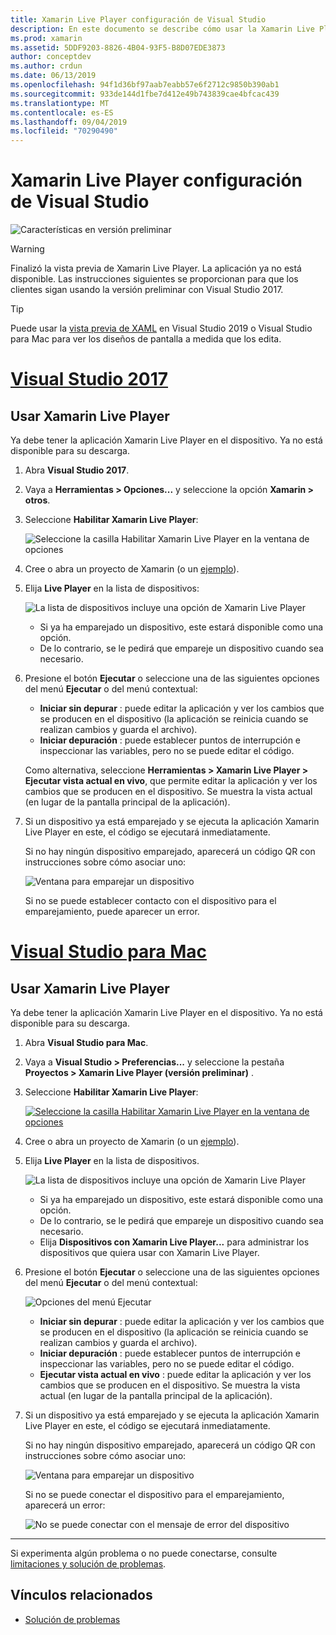 ```yaml
---
title: Xamarin Live Player configuración de Visual Studio
description: En este documento se describe cómo usar la Xamarin Live Player para realizar ediciones en directo en una aplicación en ejecución.
ms.prod: xamarin
ms.assetid: 5DDF9203-8826-4B04-93F5-B8D07EDE3873
author: conceptdev
ms.author: crdun
ms.date: 06/13/2019
ms.openlocfilehash: 94f1d36bf97aab7eabb57e6f2712c9850b390ab1
ms.sourcegitcommit: 933de144d1fbe7d412e49b743839cae4bfcac439
ms.translationtype: MT
ms.contentlocale: es-ES
ms.lasthandoff: 09/04/2019
ms.locfileid: "70290490"
---
```

# <a name="xamarin-live-player-visual-studio-configuration"></a>Xamarin Live Player configuración de Visual Studio

![Características en versión preliminar](~/media/shared/preview.png)

> [!WARNING]
> Finalizó la vista previa de Xamarin Live Player. La aplicación ya no está disponible. Las instrucciones siguientes se proporcionan para que los clientes sigan usando la versión preliminar con Visual Studio 2017.

> [!TIP]
> Puede usar la [vista previa de XAML](~/xamarin-forms/xaml/xaml-previewer/index.md) en Visual Studio 2019 o Visual Studio para Mac para ver los diseños de pantalla a medida que los edita.

# <a name="visual-studio-2017tabwindows"></a>[Visual Studio 2017](#tab/windows)

## <a name="using-xamarin-live-player"></a>Usar Xamarin Live Player

Ya debe tener la aplicación Xamarin Live Player en el dispositivo. Ya no está disponible para su descarga.

1. Abra **Visual Studio 2017**.
2. Vaya a **Herramientas > Opciones...**  y seleccione la opción **Xamarin > otros**.
3. Seleccione **Habilitar Xamarin Live Player**:

    ![Seleccione la casilla Habilitar Xamarin Live Player en la ventana de opciones](install-images/vs2017-options.png)

4. Cree o abra un proyecto de Xamarin (o un [ejemplo](~/tools/live-player/samples.md)).
5. Elija **Live Player** en la lista de dispositivos:

    ![La lista de dispositivos incluye una opción de Xamarin Live Player](install-images/devices-empty-windows.png)

    - Si ya ha emparejado un dispositivo, este estará disponible como una opción.
    - De lo contrario, se le pedirá que empareje un dispositivo cuando sea necesario.

6. Presione el botón **Ejecutar** o seleccione una de las siguientes opciones del menú **Ejecutar** o del menú contextual:

    - **Iniciar sin depurar** : puede editar la aplicación y ver los cambios que se producen en el dispositivo (la aplicación se reinicia cuando se realizan cambios y guarda el archivo).
    - **Iniciar depuración** : puede establecer puntos de interrupción e inspeccionar las variables, pero no se puede editar el código.

    Como alternativa, seleccione **Herramientas > Xamarin Live Player > Ejecutar vista actual en vivo**, que permite editar la aplicación y ver los cambios que se producen en el dispositivo. Se muestra la vista actual (en lugar de la pantalla principal de la aplicación).

7. Si un dispositivo ya está emparejado y se ejecuta la aplicación Xamarin Live Player en este, el código se ejecutará inmediatamente.

    Si no hay ningún dispositivo emparejado, aparecerá un código QR con instrucciones sobre cómo asociar uno:

    ![Ventana para emparejar un dispositivo](install-images/manage-empty-windows.png)

    Si no se puede establecer contacto con el dispositivo para el emparejamiento, puede aparecer un error.

# <a name="visual-studio-for-mactabmacos"></a>[Visual Studio para Mac](#tab/macos)

## <a name="using-xamarin-live-player"></a>Usar Xamarin Live Player

Ya debe tener la aplicación Xamarin Live Player en el dispositivo. Ya no está disponible para su descarga.

1. Abra **Visual Studio para Mac**.
2. Vaya a **Visual Studio > Preferencias...**  y seleccione la pestaña **Proyectos > Xamarin Live Player (versión preliminar)** .
3. Seleccione **Habilitar Xamarin Live Player**:

    [![Seleccione la casilla Habilitar Xamarin Live Player en la ventana de opciones](install-images/vsmac-options-sml.png)](install-images/vsmac-options.png#lightbox)

4. Cree o abra un proyecto de Xamarin (o un [ejemplo](~/tools/live-player/samples.md)).
5. Elija **Live Player** en la lista de dispositivos.

    ![La lista de dispositivos incluye una opción de Xamarin Live Player](install-images/devices.png)

    - Si ya ha emparejado un dispositivo, este estará disponible como una opción.
    - De lo contrario, se le pedirá que empareje un dispositivo cuando sea necesario.
    - Elija **Dispositivos con Xamarin Live Player...**  para administrar los dispositivos que quiera usar con Xamarin Live Player.

6. Presione el botón **Ejecutar** o seleccione una de las siguientes opciones del menú **Ejecutar** o del menú contextual:

    ![Opciones del menú Ejecutar](install-images/run-menu.png)

    - **Iniciar sin depurar** : puede editar la aplicación y ver los cambios que se producen en el dispositivo (la aplicación se reinicia cuando se realizan cambios y guarda el archivo).
    - **Iniciar depuración** : puede establecer puntos de interrupción e inspeccionar las variables, pero no se puede editar el código.
    - **Ejecutar vista actual en vivo** : puede editar la aplicación y ver los cambios que se producen en el dispositivo. Se muestra la vista actual (en lugar de la pantalla principal de la aplicación).

7. Si un dispositivo ya está emparejado y se ejecuta la aplicación Xamarin Live Player en este, el código se ejecutará inmediatamente.

    Si no hay ningún dispositivo emparejado, aparecerá un código QR con instrucciones sobre cómo asociar uno:

    ![Ventana para emparejar un dispositivo](install-images/manage-empty.png)

    Si no se puede conectar el dispositivo para el emparejamiento, aparecerá un error:

    ![No se puede conectar con el mensaje de error del dispositivo](install-images/error-cannot-connect.png)

-----

Si experimenta algún problema o no puede conectarse, consulte [limitaciones y solución de problemas](~/tools/live-player/troubleshooting.md).

## <a name="related-links"></a>Vínculos relacionados

- [Solución de problemas](~/tools/live-player/troubleshooting.md)
